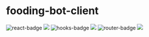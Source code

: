# fooding-bot-client


![react-badge](https://img.shields.io/badge/react-17.0.1-blue) <img src="https://img.shields.io/badge/react-blue?style=flat-square&logo=React&logoColor=white"/>
![hooks-badge](https://img.shields.io/badge/hooks-17.0.1-orange) <img src="https://img.shields.io/badge/hooks-orange?style=flat-square&logo=Hexo&logoColor=white"/>
![router-badge](https://img.shields.io/badge/react/router-5.2.0-orange) <img src="https://img.shields.io/badge/React Router-CA4245?style=flat-square&logo=Hexo&logoColor=white"/>
